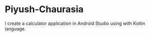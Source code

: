 # Piyush-Chaurasia
 I create a calculator application in Android Studio using with Kotlin language. 
